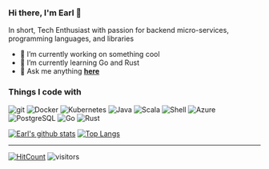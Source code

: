 ### Hi there, I'm Earl 👋

In short, Tech Enthusiast with passion for backend micro-services, programming languages, and libraries

- 🔭 I’m currently working on something cool
- 🌱 I’m currently learning Go and Rust
- 💬 Ask me anything <a href="https://github.com/edombowsky/edombowsky/issues/new"><b>here</b></a><br>

<!--
**edombowsky/edombowsky** is a ✨ _special_ ✨ repository because its `README.md` (this file) appears on your GitHub profile.

Here are some ideas to get you started:

- 🔭 I’m currently working on ...
- 🌱 I’m currently learning ...
- 👯 I’m looking to collaborate on ...
- 🤔 I’m looking for help with ...
- 💬 Ask me about ...
- 📫 How to reach me: ...
- 😄 Pronouns: ...
- ⚡ Fun fact: ...
-->

### Things I code with
<p>
  <img alt="git" src="https://img.shields.io/badge/-Git-F05032?style=flat-square&logo=git&logoColor=white" />
  <img alt="Docker" src="https://img.shields.io/badge/-Docker-46a2f1?style=flat-square&logo=docker&logoColor=white" />
  <img alt="Kubernetes" src="https://img.shields.io/badge/-Kubernetes-2088FF?style=flat-square&logo=kubernetes&logoColor=white" />
  <img alt="Java" src="https://img.shields.io/badge/-Java-F05032?style=flat-square&logo=java&logoColor=white" />
  <img alt="Scala" src="https://img.shields.io/badge/-Scala-13aa52?style=flat-square&logo=scala&logoColor=white" />
  <img alt="Shell" src="https://img.shields.io/badge/-Shell-1a73e8?style=flat-square&logo=shell&logoColor=white" />
  <img alt="Azure" src="https://img.shields.io/badge/-Azure-764ABC?style=flat-square&logo=microsoft-azure&logoColor=white" />
  <img alt="PostgreSQL" src="https://img.shields.io/badge/-PostgreSQL-311C87?style=flat-square&logo=postgresql&logoColor=white" />
  <img alt="Go" src="https://img.shields.io/badge/-Go-311C87?style=flat-square&logo=go&logoColor=white" />
  <img alt="Rust" src="https://img.shields.io/badge/-Rust-430098?style=flat-square&logo=rust&logoColor=white" />
</p>

[![Earl's github stats](https://github-readme-stats.vercel.app/api?username=edombowsky&show_icons=true&theme=tokyonight)](https://github.com/anuraghazra/github-readme-stats)
[![Top Langs](https://github-readme-stats.vercel.app/api/top-langs/?username=edombowsky&layout=compact&theme=tokyonight)](https://github.com/anuraghazra/github-readme-stats)


---
[![HitCount](http://hits.dwyl.com/edombowsky/{project}.svg)](http://hits.dwyl.com/edombowsky/{project})
![visitors](https://visitor-badge.glitch.me/badge?page_id=edombowsky.edombowsky)




<!--
Statistics taken from here: [github-readme-stats](https://github.com/anuraghazra/github-readme-stats)
Shields and badges taken from: [ShieldsIO](https://shields.io/)
Simple icons taken from here: [SimpleIcons](https://simpleicons.org/)
-->
<!--
Some intereting articles to get ideas about this page
    [How to Create a Self-Updating README.md for your GitHub Profile](https://medium.com/swlh/how-to-create-a-self-updating-readme-md-for-your-github-profile-f8b05744ca91)
    [How to create beatiful Github profile README.md](https://fullyunderstood.com/how-to-create-beautiful-github-profile-readmemd/)
-->
